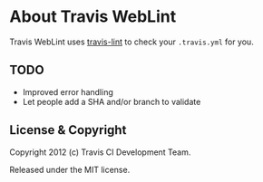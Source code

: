 # About Travis WebLint

Travis WebLint uses [travis-lint](https://github.com/travis-ci/travis-lint) to check your `.travis.yml` for you.


## TODO

* Improved error handling
* Let people add a SHA and/or branch to validate


## License & Copyright

Copyright 2012 (c) Travis CI Development Team.

Released under the MIT license.
